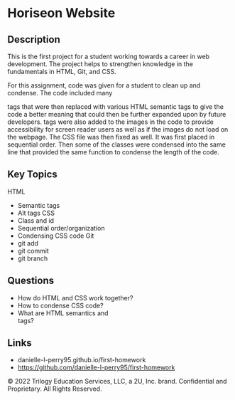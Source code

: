 
# Horiseon Website 

## Description

  This is the first project for a student working towards a career in web development. The project helps to strengthen knowledge in the fundamentals in HTML, Git, and CSS. 

  For this assignment, code was given for a student to clean up and condense. The code included many <div> tags that were then replaced with various HTML semantic tags to give the code a better meaning that could then be further expanded upon by future developers. <alt> tags were also added to the images in the code to provide accessibility for screen reader users as well as if the images do not load on the webpage. The CSS file was then fixed as well. It was first placed in sequential order. Then some of the classes were condensed into the same line that provided the same function to condense the length of the code. 
  

## Key Topics
HTML
  * Semantic tags
  * Alt tags
CSS
  * Class and id
  * Sequential order/organization
  * Condensing CSS code 
Git
  * git add
  * git commit
  * git branch

  ## Questions
  * How do HTML and CSS work together?
  * How to condense CSS code?
  * What are HTML semantics and <div> tags?

## Links
* danielle-l-perry95.github.io/first-homework
* https://github.com/danielle-l-perry95/first-homework

© 2022 Trilogy Education Services, LLC, a 2U, Inc. brand. Confidential and Proprietary. All Rights Reserved.
